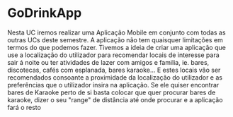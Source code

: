 # GoDrinkApp

Nesta UC iremos realizar uma Aplicação Mobile em conjunto com todas as outras UCs deste semestre. A aplicação não tem quaisquer limitações em termos do que podemos fazer. Tivemos a ideia de criar uma aplicação que use a localização do utilizador para recomendar locais de interesse para sair á noite ou ter atividades de lazer com amigos e familia, ie. bares, discotecas, cafés com esplanada, bares karaoke... E estes locais vão ser recomendados consoante a proximidade da localização do utilizador e as preferências que o utilizador insira na aplicação. Se ele quiser encontrar bares de Karaoke perto de si basta colocar que quer procurar bares de karaoke, dizer o seu "range" de distância até onde procurar e a aplicação fará o resto
